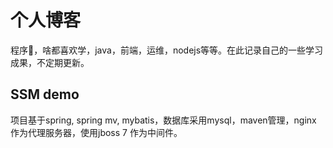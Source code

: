 # 个人博客
程序🐶，啥都喜欢学，java，前端，运维，nodejs等等。在此记录自己的一些学习成果，不定期更新。
## SSM demo
项目基于spring, spring mv, mybatis，数据库采用mysql，maven管理，nginx 作为代理服务器，使用jboss 7 作为中间件。
